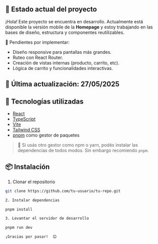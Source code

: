 ## 📌 Estado actual del proyecto

¡Hola! Este proyecto se encuentra en desarrollo. Actualmente está disponible la versión mobile de la **Homepage** y estoy trabajando en las bases de diseño, estructura y componentes reutilizables.

🔧 Pendientes por implementar:
- Diseño responsive para pantallas más grandes.
- Ruteo con React Router.
- Creación de vistas internas (producto, carrito, etc).
- Lógica de carrito y funcionalidades interactivas.

📅 Última actualización: 27/05/2025
---

## 🚀 Tecnologías utilizadas

- [React](https://react.dev/)
- [TypeScript](https://www.typescriptlang.org/)
- [Vite](https://vitejs.dev/)
- [Tailwind CSS](https://tailwindcss.com/)
- [pnpm](https://pnpm.io/) como gestor de paquetes

> 📌 Si usás otro gestor como npm o yarn, podés instalar las dependencias de todos modos. Sin embargo recomiendo `pnpm`.

## 📦 Instalación

1. Clonar el repositorio

```bash
git clone https://github.com/tu-usuario/tu-repo.git

2. Instalar dependencias

pnpm install

3. Levantar el servidor de desarrollo

pnpm run dev

¡Gracias por pasar!  😊